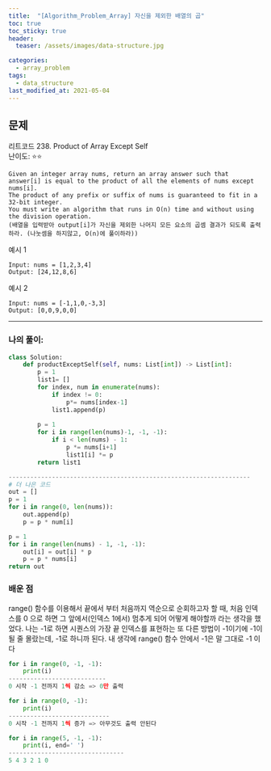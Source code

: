 ```yaml
---
title:  "[Algorithm_Problem_Array] 자신을 제외한 배열의 곱"
toc: true
toc_sticky: true
header:
  teaser: /assets/images/data-structure.jpg

categories:
  - array_problem
tags:
  - data_structure
last_modified_at: 2021-05-04
---  
```


## 문제  
리트코드 238. Product of Array Except Self  
난이도: ⭐⭐
```
Given an integer array nums, return an array answer such that answer[i] is equal to the product of all the elements of nums except nums[i].
The product of any prefix or suffix of nums is guaranteed to fit in a 32-bit integer.
You must write an algorithm that runs in O(n) time and without using the division operation.
(배열을 입력받아 output[i]가 자신을 제외한 나머지 모든 요소의 곱셈 결과가 되도록 출력하라. (나눗셈을 하지않고, O(n)에 풀이하라))
```

예시 1  

```
Input: nums = [1,2,3,4]
Output: [24,12,8,6]
```

예시 2  

```
Input: nums = [-1,1,0,-3,3]
Output: [0,0,9,0,0]
```  

------------------------------------------------------------------------  
### 나의 풀이: 

```python
class Solution:
    def productExceptSelf(self, nums: List[int]) -> List[int]:
        p = 1
        list1= []
        for index, num in enumerate(nums):
            if index != 0:
                p*= nums[index-1]
            list1.append(p)
            
        p = 1
        for i in range(len(nums)-1, -1, -1):
            if i < len(nums) - 1:
                p *= nums[i+1]
                list1[i] *= p
        return list1

-------------------------------------------------------------------
# 더 나은 코드
out = []
p = 1
for i in range(0, len(nums)):
    out.append(p)
    p = p * num[i]

p = 1
for i in range(len(nums) - 1, -1, -1):
    out[i] = out[i] * p
    p = p * nums[i]
return out
```

### 배운 점  

range() 함수를 이용해서 끝에서 부터 처음까지 역순으로 순회하고자 할 때, 처음 인덱스를 0 으로 하면 그 앞에서(인덱스 1에서) 멈추게 되어 어떻게 해야할까 라는 생각을 했었다. 나는 -1로 하면 시퀀스의 가장 끝 인덱스를 표현하는 또 다른 방법이 -1이기에 -1이 될 줄 몰랐는데, -1로 하니까 된다. 내 생각에 range() 함수 안에서 -1은 말 그대로 -1 이다

```python
for i in range(0, -1, -1):
    print(i)
---------------------------
0 시작 -1 전까지 1씩 감소 => 0만 출력
```

```python
for i in range(0, -1):
    print(i)
----------------------------
0 시작 -1 전까지 1씩 증가 => 아무것도 출력 안된다
```

```python
for i in range(5, -1, -1):
    print(i, end=' ')
--------------------------------
5 4 3 2 1 0
```